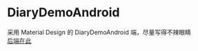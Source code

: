 # DiaryDemoAndroid
采用 Material Design 的 DiaryDemoAndroid 端，尽量写得不辣眼睛    
[后端在此](https://github.com/Vonderisland/DiaryDemoBack-end)

